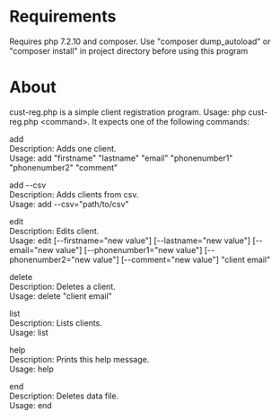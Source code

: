 # Requirements
Requires php 7.2.10 and composer.
Use "composer dump_autoload" or "composer install" in project directory before using this program

# About
cust-reg.php is a simple client registration program. Usage: php cust-reg.php \<command\>. It expects one of the following commands:

add<br/>
Description: Adds one client.<br/>
Usage: add "firstname" "lastname" "email" "phonenumber1" "phonenumber2" "comment"

add --csv<br/>
Description: Adds clients from csv.<br/>
Usage: add --csv="path/to/csv"

edit<br/>
Description: Edits client.<br/>
Usage: edit [--firstname="new value"] [--lastname="new value"] [--email="new value"] [--phonenumber1="new value"] [--phonenumber2="new value"] [--comment="new value"] "client email"

delete<br/>
Description: Deletes a client.<br/>
Usage: delete "client email"

list<br/>
Description: Lists clients.<br/>
Usage: list

help<br/>
Description: Prints this help message.<br/>
Usage: help

end<br/>
Description: Deletes data file.<br/>
Usage: end
